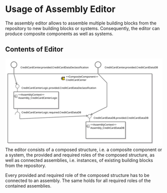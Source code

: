 # Usage of Assembly Editor
The assembly editor allows to assemble multiple building blocks from the repository to new building blocks or systems. 
Consequently, the editor can produce composite components as well as systems.
## Contents of Editor
![Simple assembly diagram](/img/pcm/sirius-assembly.svg) 
The editor consists of a composed structure, i.e. a composite component or a system, the provided and required roles of the composed structure, as well as connected assemblies, i.e. instances, of existing building blocks from the repository.

Every provided and required role of the composed structure has to be connected to an assembly. The same holds for all required roles of the contained assemblies.
